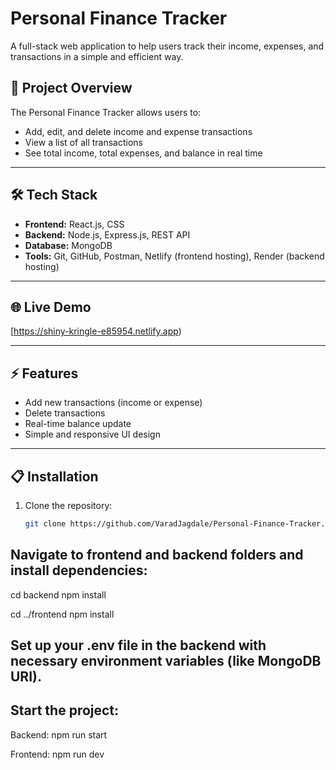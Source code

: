 # Personal Finance Tracker

A full-stack web application to help users track their income, expenses, and transactions in a simple and efficient way.

## 🚀 Project Overview
The Personal Finance Tracker allows users to:
- Add, edit, and delete income and expense transactions
- View a list of all transactions
- See total income, total expenses, and balance in real time

---

## 🛠️ Tech Stack
- **Frontend:** React.js, CSS
- **Backend:** Node.js, Express.js, REST API
- **Database:** MongoDB
- **Tools:** Git, GitHub, Postman, Netlify (frontend hosting), Render (backend hosting)

---

## 🌐 Live Demo
[https://shiny-kringle-e85954.netlify.app)

---

## ⚡ Features
- Add new transactions (income or expense)
- Delete transactions
- Real-time balance update
- Simple and responsive UI design

---

## 📋 Installation

1. Clone the repository:
   ```bash
   git clone https://github.com/VaradJagdale/Personal-Finance-Tracker.git

## Navigate to frontend and backend folders and install dependencies:

cd backend
npm install

cd ../frontend
npm install

## Set up your .env file in the backend with necessary environment variables (like MongoDB URI).

## Start the project:

Backend:
npm run start

Frontend:
npm run dev

